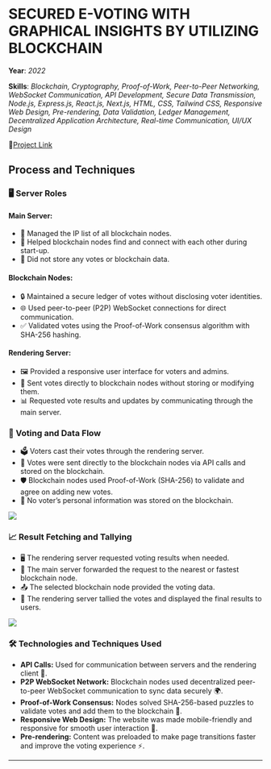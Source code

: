 # SECURED E-VOTING WITH GRAPHICAL INSIGHTS BY UTILIZING BLOCKCHAIN

**Year**: *2022*

**Skills**: *Blockchain, Cryptography, Proof-of-Work, Peer-to-Peer Networking, WebSocket Communication, API Development, Secure Data Transmission, Node.js, Express.js, React.js, Next.js, HTML, CSS, Tailwind CSS, Responsive Web Design, Pre-rendering, Data Validation, Ledger Management, Decentralized Application Architecture, Real-time Communication, UI/UX Design*

🔗<a href="https://github.com/DennisTank/Blockchain_Voting/" target="_blank" class="md-link">Project Link</a>



## Process and Techniques

### 🖥️ Server Roles
#### Main Server:
- 📜 Managed the IP list of all blockchain nodes.
- 🔗 Helped blockchain nodes find and connect with each other during start-up.
- 🚫 Did not store any votes or blockchain data.
#### Blockchain Nodes:
- 🔒 Maintained a secure ledger of votes without disclosing voter identities.
- 🌐 Used peer-to-peer (P2P) WebSocket connections for direct communication.
- ✅ Validated votes using the Proof-of-Work consensus algorithm with SHA-256 hashing.
#### Rendering Server:
- 🖼️ Provided a responsive user interface for voters and admins.
- 📨 Sent votes directly to blockchain nodes without storing or modifying them.
- 📊 Requested vote results and updates by communicating through the main server.
### 📩 Voting and Data Flow
- 🗳️ Voters cast their votes through the rendering server.
- 🔀 Votes were sent directly to the blockchain nodes via API calls and stored on the blockchain.
- 🛡️ Blockchain nodes used Proof-of-Work (SHA-256) to validate and agree on adding new votes.
- 👤 No voter’s personal information was stored on the blockchain.

<img src="/portfolio/assets/projects/blockchain_voting_system/fig1.png" class="md-img" />

### 📈 Result Fetching and Tallying
- 🖥️ The rendering server requested voting results when needed.
- 🚀 The main server forwarded the request to the nearest or fastest blockchain node.
- 📤 The selected blockchain node provided the voting data.
- 🧮 The rendering server tallied the votes and displayed the final results to users.

<img src="/portfolio/assets/projects/blockchain_voting_system/fig2.png" class="md-img" />

### 🛠️ Technologies and Techniques Used

- **API Calls:** Used for communication between servers and the rendering client 🔗.
- **P2P WebSocket Network:** Blockchain nodes used decentralized peer-to-peer WebSocket communication to sync data securely 🌍.
- **Proof-of-Work Consensus:** Nodes solved SHA-256-based puzzles to validate votes and add them to the blockchain 🧩.
- **Responsive Web Design:** The website was made mobile-friendly and responsive for smooth user interaction 📱.
- **Pre-rendering:**  Content was preloaded to make page transitions faster and improve the voting experience ⚡.


*********
